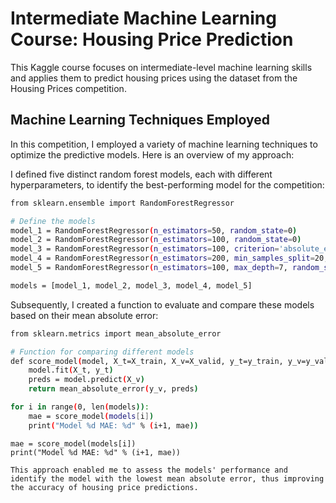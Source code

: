 
# Intermediate Machine Learning Course: Housing Price Prediction

This Kaggle course focuses on intermediate-level machine learning skills and applies them to predict housing prices using the dataset from the Housing Prices competition.

## Machine Learning Techniques Employed

In this competition, I employed a variety of machine learning techniques to optimize the predictive models. Here is an overview of my approach:

I defined five distinct random forest models, each with different hyperparameters, to identify the best-performing model for the competition:
```bash
from sklearn.ensemble import RandomForestRegressor

# Define the models
model_1 = RandomForestRegressor(n_estimators=50, random_state=0)
model_2 = RandomForestRegressor(n_estimators=100, random_state=0)
model_3 = RandomForestRegressor(n_estimators=100, criterion='absolute_error', random_state=0)
model_4 = RandomForestRegressor(n_estimators=200, min_samples_split=20, random_state=0)
model_5 = RandomForestRegressor(n_estimators=100, max_depth=7, random_state=0)

models = [model_1, model_2, model_3, model_4, model_5]
```

Subsequently, I created a function to evaluate and compare these models based on their mean absolute error:

```bash
from sklearn.metrics import mean_absolute_error

# Function for comparing different models
def score_model(model, X_t=X_train, X_v=X_valid, y_t=y_train, y_v=y_valid):
    model.fit(X_t, y_t)
    preds = model.predict(X_v)
    return mean_absolute_error(y_v, preds)

for i in range(0, len(models)):
    mae = score_model(models[i])
    print("Model %d MAE: %d" % (i+1, mae))
```
    mae = score_model(models[i])
    print("Model %d MAE: %d" % (i+1, mae))
```
This approach enabled me to assess the models' performance and identify the model with the lowest mean absolute error, thus improving the accuracy of housing price predictions.


